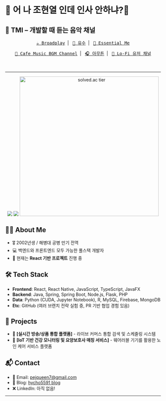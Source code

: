 # 🎱 어 나 조현열 인데 인사 안하냐?🎱
## 🎵 TMI – 개발할 때 듣는 음악 채널

<div align="center">
  <p>
    <kbd><a href="https://www.youtube.com/@broadplay">☕ Broadplay</a></kbd>&nbsp;&nbsp;|&nbsp;&nbsp;
    <kbd><a href="https://www.youtube.com/@yusu_lee">🎹 유수</a></kbd>&nbsp;&nbsp;|&nbsp;&nbsp;
    <kbd><a href="https://www.youtube.com/@essentialme">🌿 Essential Me</a></kbd>
  </p>
  
  <p>
    <kbd><a href="https://www.youtube.com/channel/UCILZltam9zTBOGGqV3BwIWw">🎷 Cafe Music BGM Channel</a></kbd>&nbsp;&nbsp;|&nbsp;&nbsp;
    <kbd><a href="https://www.youtube.com/@amooteun">🎧 아무튼</a></kbd>&nbsp;&nbsp;|&nbsp;&nbsp;
    <kbd><a href="https://www.youtube.com/@user-d1n6v">🌙 Lo-Fi 유저 채널</a></kbd>
  </p>
  
  <br>
</div>

---

<div align="center">
  <!-- GitHub Stats at the top -->
  <img src="https://github-readme-stats.vercel.app/api?username=daniel972632&show_icons=true&theme=tokyonight&hide_border=true&width=450" />
  <img src="https://github-readme-stats.vercel.app/api/top-langs/?username=daniel972632&layout=compact&theme=tokyonight&hide_border=true&width=450" />
  
  <!-- Solved.ac Badge -->
  <a href="https://solved.ac/pejqueen7">
    <img src="https://mazassumnida.wtf/api/generate_badge?boj=pejqueen7" alt="solved.ac tier" width="450" />
  </a>
</div>

## 👨‍💻 About Me
- 🎖 2002년생 / 해병대 공병 만기 전역
- 💻 백엔드와 프론트엔드 모두 가능한 풀스택 개발자
- 🚀 현재는 **React 기반 프로젝트** 진행 중

## 🛠️ Tech Stack
- **Frontend**: React, React Native, JavaScript, TypeScript, JavaFX
- **Backend**: Java, Spring, Spring Boot, Node.js, Flask, PHP
- **Data**: Python (CUDA, Jupyter Notebook), R, MySQL, Firebase, MongoDB
- **Etc**: GitHub (여러 브랜치 전략 실험 중, PR 기반 협업 경험 있음)

## 🚀 Projects
- 🔗 **[실시간 방송/상품 통합 플랫폼]** - 라이브 커머스 통합 검색 및 스케줄링 시스템
- 🔗 **[IoT 기반 건강 모니터링 및 요양보호사 매칭 서비스]** - 웨어러블 기기를 활용한 노인 케어 서비스 플랫폼

## 📬 Contact
- 📧 Email: pejqueen7@gmail.com  
- 📝 Blog: [hycho5591 blog](https://blog.naver.com/hycho5591)  
- ❌ LinkedIn: 아직 없음!


---

